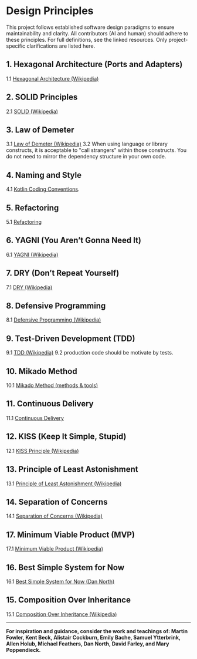 # Design Principles

This project follows established software design paradigms to ensure maintainability and clarity. All contributors (AI and human) should adhere to these principles. For full definitions, see the linked resources. Only project-specific clarifications are listed here.


## 1. Hexagonal Architecture (Ports and Adapters)
1.1 [Hexagonal Architecture (Wikipedia)](https://en.wikipedia.org/wiki/Hexagonal_architecture_(software))

## 2. SOLID Principles
2.1 [SOLID (Wikipedia)](https://en.wikipedia.org/wiki/SOLID)

## 3. Law of Demeter
3.1 [Law of Demeter (Wikipedia)](https://en.wikipedia.org/wiki/Law_of_Demeter)
3.2 When using language or library constructs, it is acceptable to "call strangers" within those constructs. You do not need to mirror the dependency structure in your own code.

## 4. Naming and Style
4.1 [Kotlin Coding Conventions](https://kotlinlang.org/docs/coding-conventions.html).


## 5. Refactoring
5.1 [Refactoring](https://refactoring.com/)

## 6. YAGNI (You Aren’t Gonna Need It)
6.1 [YAGNI (Wikipedia)](https://en.wikipedia.org/wiki/You_aren%27t_gonna_need_it)

## 7. DRY (Don’t Repeat Yourself)
7.1 [DRY (Wikipedia)](https://en.wikipedia.org/wiki/Don%27t_repeat_yourself)

## 8. Defensive Programming
8.1 [Defensive Programming (Wikipedia)](https://en.wikipedia.org/wiki/Defensive_programming)

## 9. Test-Driven Development (TDD)
9.1 [TDD (Wikipedia)](https://en.wikipedia.org/wiki/Test-driven_development)
9.2 production code should be motivate by tests.

## 10. Mikado Method

10.1 [Mikado Method (methods & tools)](https://www.methodsandtools.com/archive/mikado.php)

## 11. Continuous Delivery

11.1 [Continuous Delivery](https://continuousdelivery.com/)


## 12. KISS (Keep It Simple, Stupid)
12.1 [KISS Principle (Wikipedia)](https://en.wikipedia.org/wiki/KISS_principle)

## 13. Principle of Least Astonishment
13.1 [Principle of Least Astonishment (Wikipedia)](https://en.wikipedia.org/wiki/Principle_of_least_astonishment)

## 14. Separation of Concerns
14.1 [Separation of Concerns (Wikipedia)](https://en.wikipedia.org/wiki/Separation_of_concerns)



## 17. Minimum Viable Product (MVP)
17.1 [Minimum Viable Product (Wikipedia)](https://en.wikipedia.org/wiki/Minimum_viable_product)

## 16. Best Simple System for Now
16.1 [Best Simple System for Now (Dan North)](https://dannorth.net/best-simple-system-for-now/)

## 15. Composition Over Inheritance
15.1 [Composition Over Inheritance (Wikipedia)](https://en.wikipedia.org/wiki/Composition_over_inheritance)

---

**For inspiration and guidance, consider the work and teachings of: Martin Fowler, Kent Beck, Alistair Cockburn, Emily Bache, Samuel Ytterbrink, Allen Holub, Michael Feathers, Dan North, David Farley, and Mary Poppendieck.**
